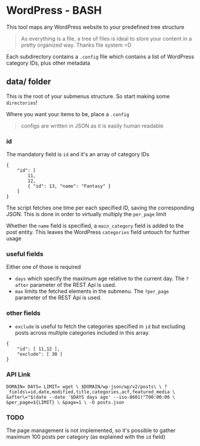 # WordPress - BASH
This tool maps any WordPress website to your predefined tree structure

> As everything is a file,
a tree of files is ideal to store your content in a pretty organized way.
Thanks file system =D

Each subdirectory contains a `.config` file which contains a list of WordPress category IDs, plus other metadata

## data/ folder
This is the root of your submenus structure. So start making some `directories`!

Where you want your items to be, place a `.config`

> configs are written in JSON
as it is easily human readable

### id
The mandatory field is `id` and it's an array of category IDs
```
{
    "id": [
        11,
        12,
        { "id": 13, "name": "Fantasy" }
    ]
}
```
The script fetches one time per each specified ID, saving the corresponding JSON.
This is done in order to virtually multiply the `per_page` limit

Whether the `name` field is specified, a `main_category` field is added to the post entity.
This leaves the WordPress `categories` field untouch for further usage

### useful fields
Either one of those is required
- `days` which specify the maximum age relative to the current day. The `?after` parameter of the REST Api is used.
- `max` limits the fetched elements in the submenu. The `?per_page` parameter of the REST Api is used.

### other fields
- `exclude` is useful to fetch the categories specified in `id` but excluding posts across multiple categories included in this array.
```
{
    "id": [ 11,12 ],
    "exclude": [ 30 ]
}
```

### API Link
`DOMAIN= DAYS= LIMIT= wget \
    $DOMAIN/wp-json/wp/v2/posts\ \
    ?_fields\=id,date,modified,title,categories,acf,featured_media \
    &after\="$(date --date '$DAYS days ago' --iso-8601)"T00:00:00 \
    &per_page=${LIMIT} \
    &page=1 \
    -O posts.json`

### TODO
The page management is not implemented, so it's possible to gather maximum 100 posts per category (as explained with the `id` field)
